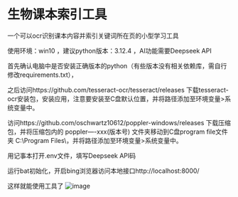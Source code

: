 # 生物课本索引工具
一个可以ocr识别课本内容并索引关键词所在页的小型学习工具


使用环境：win10 ，建议python版本：3.12.4 ，AI功能需要Deepseek API

首先确认电脑中是否安装正确版本的python（有些版本没有相关依赖库，需自行修改requirements.txt），

之后访问https://github.com/tesseract-ocr/tesseract/releases  下载tesseract-ocr安装包，安装应用，注意要安装至C盘默认位置，并将路径添加至环境变量>系统变量中。

访问https://github.com/oschwartz10612/poppler-windows/releases  下载压缩包，并将压缩包内的  poppler—-xxx(版本号)  文件夹移动到C盘program file文件夹 C:\Program Files\，并将路径添加至环境变量>系统变量中。

用记事本打开.env文件，填写Deepseek API码

运行bat初始化，开启bing浏览器访问本地接口http://localhost:8000/


这样就能使用工具了
![image](https://github.com/user-attachments/assets/ae493f07-4a50-480f-bf02-6fd7ad6ba0dc)

